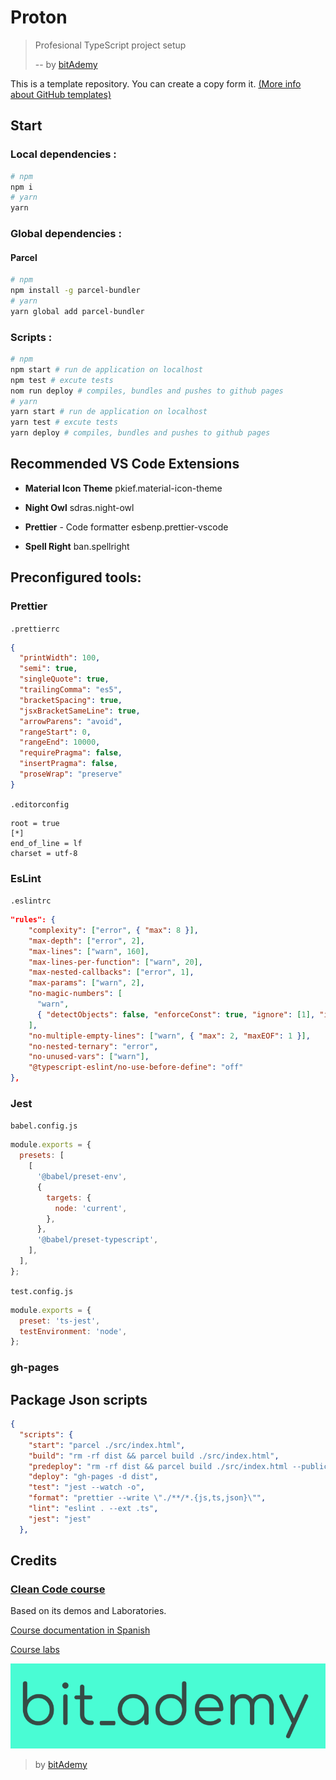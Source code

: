# Proton

> Profesional TypeScript project setup
>
> -- by [bitAdemy](https://bitademy.com)

This is a template repository. You can create a copy form it. [(More info about GitHub templates)](https://help.github.com/en/github/creating-cloning-and-archiving-repositories/creating-a-repository-from-a-template)

## Start

### Local dependencies :

```bash
# npm
npm i
# yarn
yarn
```

### Global dependencies :

#### Parcel

```bash
# npm
npm install -g parcel-bundler
# yarn
yarn global add parcel-bundler
```

### Scripts :

```bash
# npm
npm start # run de application on localhost
npm test # excute tests
nom run deploy # compiles, bundles and pushes to github pages
# yarn
yarn start # run de application on localhost
yarn test # excute tests
yarn deploy # compiles, bundles and pushes to github pages
```

## Recommended VS Code Extensions

- **Material Icon Theme** pkief.material-icon-theme

- **Night Owl** sdras.night-owl

- **Prettier** - Code formatter esbenp.prettier-vscode

- **Spell Right** ban.spellright

## Preconfigured tools:

### Prettier

`.prettierrc`

```json
{
  "printWidth": 100,
  "semi": true,
  "singleQuote": true,
  "trailingComma": "es5",
  "bracketSpacing": true,
  "jsxBracketSameLine": true,
  "arrowParens": "avoid",
  "rangeStart": 0,
  "rangeEnd": 10000,
  "requirePragma": false,
  "insertPragma": false,
  "proseWrap": "preserve"
}
```

`.editorconfig`

```
root = true
[*]
end_of_line = lf
charset = utf-8
```

### EsLint

`.eslintrc`

```json
"rules": {
    "complexity": ["error", { "max": 8 }],
    "max-depth": ["error", 2],
    "max-lines": ["warn", 160],
    "max-lines-per-function": ["warn", 20],
    "max-nested-callbacks": ["error", 1],
    "max-params": ["warn", 2],
    "no-magic-numbers": [
      "warn",
      { "detectObjects": false, "enforceConst": true, "ignore": [1], "ignoreArrayIndexes": true }
    ],
    "no-multiple-empty-lines": ["warn", { "max": 2, "maxEOF": 1 }],
    "no-nested-ternary": "error",
    "no-unused-vars": ["warn"],
    "@typescript-eslint/no-use-before-define": "off"
},
```

### Jest

`babel.config.js`

```js
module.exports = {
  presets: [
    [
      '@babel/preset-env',
      {
        targets: {
          node: 'current',
        },
      },
      '@babel/preset-typescript',
    ],
  ],
};
```

`test.config.js`

```js
module.exports = {
  preset: 'ts-jest',
  testEnvironment: 'node',
};
```

### gh-pages

## Package Json scripts

```json
{
  "scripts": {
    "start": "parcel ./src/index.html",
    "build": "rm -rf dist && parcel build ./src/index.html",
    "predeploy": "rm -rf dist && parcel build ./src/index.html --public-url /proton",
    "deploy": "gh-pages -d dist",
    "test": "jest --watch -o",
    "format": "prettier --write \"./**/*.{js,ts,json}\"",
    "lint": "eslint . --ext .ts",
    "jest": "jest"
  },
```

## Credits

### [Clean Code course](https://github.com/BitAdemy/CleanCode)

Based on its demos and Laboratories.

[Course documentation in Spanish ](https://github.com/BitAdemy/CleanCode)

[Course labs](https://github.com/LabsAdemy/CleanCodeLab)

[![bit_ademy](./src/assets/bit_ademy.png)](https://bitademy.com)

> by [bitAdemy](https://bitademy.com)

